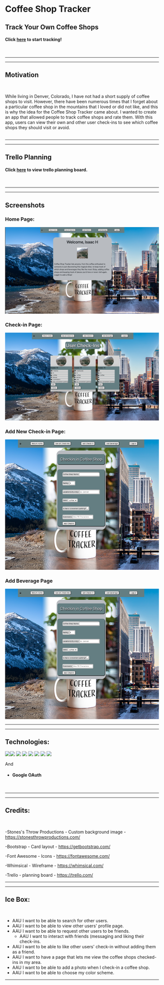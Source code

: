 # Coffee Shop Tracker

## Track Your Own Coffee Shops

#### Click [here](https://coffeeshop-tracker.herokuapp.com) to start tracking!

<br>

---
---

## Motivation
<br>

While living in Denver, Colorado, I have not had a short supply of coffee shops to visit. However, there have been numerous times that I forget about a particular coffee shop in the mountains that I loved or did not like, and this is why the idea for the Coffee Shop Tracker came about. I wanted to create an app that allowed people to track coffee shops and rate them. With this app, users can view their own and other user check-ins to see which coffee shops they should visit or avoid.
<br>
<br>

---
---
## Trello Planning

#### Click [here](https://trello.com/b/hmEk4yLH/coffee-tracker) to view trello planning board.
<br>

---
---

## Screenshots

### Home Page:
![](public/assets/screenshots/home-page.png)
<br>

### Check-in Page:
![](public/assets/screenshots/checkin-page.png)
<br>

### Add New Check-in Page:
![](public/assets/screenshots/new-checkin-page.png)
<br>

### Add Beverage Page
![](public/assets/screenshots/new-checkin-page.png)
<br>

---
---

## Technologies:

![](https://img.shields.io/badge/GitHub-100000?style=for-the-badge&logo=github&logoColor=white)![](https://img.shields.io/badge/CSS-239120?&style=for-the-badge&logo=css3&logoColor=white) ![](https://img.shields.io/badge/HTML5-E34F26?style=for-the-badge&logo=html5&logoColor=white) ![](https://img.shields.io/badge/Node.js-43853D?style=for-the-badge&logo=node.js&logoColor=white) ![](https://img.shields.io/badge/JavaScript-323330?style=for-the-badge&logo=javascript&logoColor=F7DF1E) ![](https://img.shields.io/badge/Express.js-404D59?style=for-the-badge) ![](https://img.shields.io/badge/Bootstrap-563D7C?style=for-the-badge&logo=bootstrap&logoColor=white) ![](https://img.shields.io/badge/MongoDB-4EA94B?style=for-the-badge&logo=mongodb&logoColor=white)

And 
- #### Google OAuth 
<br>
 
 ---
 ---

 ## Credits:
<br>

-Stones's Throw Productions - Custom background image - https://stonesthrowproductions.com/

-Bootstrap - Card layout - https://getbootstrap.com/

-Font Awesome - Icons - https://fontawesome.com/

-Whimsical - Wireframe - https://whimsical.com/

-Trello - planning board - https://trello.com/
<br>

---
---

## Ice Box:
<br>

- AAU I want to be able to search for other users.
- AAU I want to be able to view other users' profile page.
- AAU I want to be able to request other users to be friends.
  - AAU I want to interact with friends (messaging and liking their check-ins.
- AAU I want to be able to like other users' check-in without adding them as a friend.
- AAU I want to have a page that lets me view the coffee shops checked-ins in my area.
- AAU I want to be able to add a photo when I check-in a coffee shop.
- AAU I want to be able to choose my color scheme.

---

